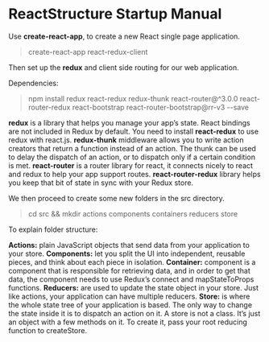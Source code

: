 # ReactStructure Startup Manual

Use **create-react-app**, to create a new React single page application.

> create-react-app react-redux-client

Then set up the **redux** and client side routing for our web application. 

Dependencies:

> npm install redux react-redux redux-thunk react-router@^3.0.0 react-router-redux react-bootstrap react-router-bootstrap@rr-v3 --save

**redux** is a library that helps you manage your app’s state. React bindings are not included in Redux by default. You need to install **react-redux** to use redux with react.js. **redux-thunk** middleware allows you to write action creators that return a function instead of an action. The thunk can be used to delay the dispatch of an action, or to dispatch only if a certain condition is met. **react-router** is a router library for react, it connects nicely to react and redux to help your app support routes. **react-router-redux** library helps you keep that bit of state in sync with your Redux store.

We then proceed to create some new folders in the src directory.

> cd src && mkdir actions components containers reducers store

To explain folder structure:

**Actions:** plain JavaScript objects that send data from your application to your store.
**Components:** let you split the UI into independent, reusable pieces, and think about each piece in isolation.
**Container:** component is a component that is responsible for retrieving data, and in order to get that data, the component needs to use Redux’s connect and mapStateToProps functions.
**Reducers:** are used to update the state object in your store. Just like actions, your application can have multiple reducers.
**Store:** is where the whole state tree of your application is based. The only way to change the state inside it is to dispatch an action on it. A store is not a class. It’s just an object with a few methods on it. To create it, pass your root reducing function to createStore.
